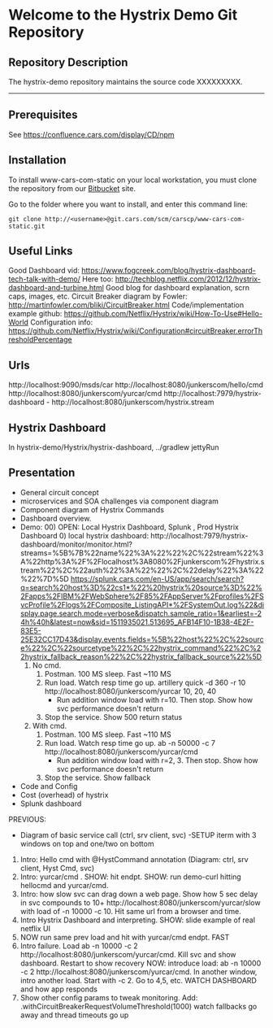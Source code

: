 # Welcome to the Hystrix Demo Git Repository


## Repository Description

The hystrix-demo repository maintains the source code XXXXXXXXX.


- - - - -

## Prerequisites
See <https://confluence.cars.com/display/CD/npm>

## Installation

To install www-cars-com-static on your local workstation, you must clone the repository
from our [Bitbucket](git.cars.com) site.

Go to the folder where you want to install, and enter this command line:

`git clone http://<username>@git.cars.com/scm/carscp/www-cars-com-static.git`

## Useful Links
Good Dashboard vid:  https://www.fogcreek.com/blog/hystrix-dashboard-tech-talk-with-demo/
Here too:  http://techblog.netflix.com/2012/12/hystrix-dashboard-and-turbine.html
Good blog for dashboard explanation, scrn caps, images, etc.
Circuit Breaker diagram by Fowler:   http://martinfowler.com/bliki/CircuitBreaker.html
Code/implementation example github:   https://github.com/Netflix/Hystrix/wiki/How-To-Use#Hello-World
Configuration info:   https://github.com/Netflix/Hystrix/wiki/Configuration#circuitBreaker.errorThresholdPercentage


## Urls
http://localhost:9090/msds/car
http://localhost:8080/junkerscom/hello/cmd
http://localhost:8080/junkerscom/yurcar/cmd
http://localhost:7979/hystrix-dashboard  -  http://localhost:8080/junkerscom/hystrix.stream


## Hystrix Dashboard
In hystrix-demo/Hystrix/hystrix-dashboard, ../gradlew jettyRun


## Presentation
- General circuit concept
- microservices and SOA challenges via component diagram
- Component diagram of Hystrix Commands
- Dashboard overview.
- Demo:
    00) OPEN:  Local Hystrix Dashboard, Splunk , Prod Hystrix Dashboard
    0) local hystrix dashboard:
        http://localhost:7979/hystrix-dashboard/monitor/monitor.html?streams=%5B%7B%22name%22%3A%22%22%2C%22stream%22%3A%22http%3A%2F%2Flocalhost%3A8080%2Fjunkerscom%2Fhystrix.stream%22%2C%22auth%22%3A%22%22%2C%22delay%22%3A%22%22%7D%5D
        https://splunk.cars.com/en-US/app/search/search?q=search%20host%3D%22cs1*%22%20hystrix%20source%3D%22%2Fapps%2FIBM%2FWebSphere%2F85%2FAppServer%2Fprofiles%2FSvcProfile%2Flogs%2FComposite_ListingAPI*%2FSystemOut.log%22&display.page.search.mode=verbose&dispatch.sample_ratio=1&earliest=-24h%40h&latest=now&sid=1511935021.513695_AFB14F10-1B38-4E2F-83E5-25E32CC17D43&display.events.fields=%5B%22host%22%2C%22source%22%2C%22sourcetype%22%2C%22hystrix_command%22%2C%22hystrix_fallback_reason%22%2C%22hystrix_fallback_source%22%5D
    1) No cmd.
        1) Postman.  100 MS sleep.  Fast ~110 MS
        2) Run load.  Watch resp time go up.
        artillery quick -d 360  -r 10 http://localhost:8080/junkerscom/yurcar      10, 20, 40
            - Run addition window load with r=10.  Then stop.  Show how svc performance doesn't return
        3) Stop the service.  Show 500 return status
    2) With cmd.
        1) Postman.  100 MS sleep.  Fast ~110 MS
        2) Run load.  Watch resp time go up.
        ab -n 50000 -c 7 http://localhost:8080/junkerscom/yurcar/cmd
            - Run addition window load with r=2, 3.  Then stop.  Show how svc performance doesn't return
        3) Stop the service.  Show fallback
- Code and Config
- Cost (overhead) of hystrix
- Splunk dashboard


PREVIOUS:
- Diagram of basic service call (ctrl, srv client,  svc)
-SETUP iterm with 3 windows on top and one/two on bottom
1) Intro:  Hello cmd with @HystCommand annotation (Diagram:  ctrl, srv client, Hyst Cmd,  svc)
2) Intro:  yurcar/cmd .  SHOW:  hit endpt.  SHOW:  run demo-curl hitting hellocmd and yurcar/cmd.
3) Intro: how slow svc can drag down a web page.  Show how 5 sec delay in svc compounds to 10+   http://localhost:8080/junkerscom/yurcar/slow  with load of -n 10000 -c 10.  Hit same url from a browser and time.
4) Intro Hystrix Dashboard and interpreting.   SHOW:  slide example of real netflix UI
5) NOW run same prev load and hit with yurcar/cmd endpt.  FAST
6) Intro failure.  Load ab -n 10000 -c 2 http://localhost:8080/junkerscom/yurcar/cmd.  Kill svc and show dashboard.  Restart to show recovery
NOW:  introduce load:  ab -n 10000 -c 2 http://localhost:8080/junkerscom/yurcar/cmd.  In another window, intro another load.  Start with -c 2.  Go to 4,5, etc.  WATCH DASHBOARD and how app responds
7)  Show other config params to tweak monitoring.  Add:  .withCircuitBreakerRequestVolumeThreshold(1000)  watch fallbacks go away and thread timeouts go up

